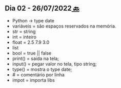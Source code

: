 ## Dia 02 - 26/07/2022[  🔙](../../README.md)

- Python -> type date
- variáveis = são espaços reservados na memória.
- str = string
- int = inteiro
- float = 2.5 7.9 3.0
- list
- bool = true || false
- print() = saida na tela;
- input() = pegar valor no tela, tipo string;
- type() = mostra o type date;
- \# = comentário por linha
- impot = importa libs